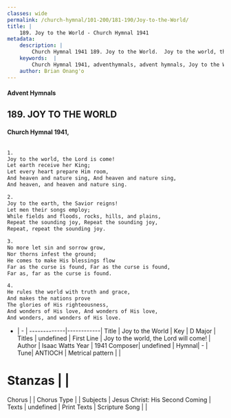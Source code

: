 ```yaml
---
classes: wide
permalink: /church-hymnal/101-200/181-190/Joy-to-the-World/
title: |
    189. Joy to the World - Church Hymnal 1941
metadata:
    description: |
        Church Hymnal 1941 189. Joy to the World.  Joy to the world, the Lord is come! Let earth receive her King; Let every heart prepare Him room, And heaven and nature sing, And heaven and nature sing, And heaven, and heaven and nature sing.  
    keywords:  |
        Church Hymnal 1941, adventhymnals, advent hymnals, Joy to the World, Joy to the world, the Lord will come!. 
    author: Brian Onang'o
---
```


#### Advent Hymnals
## 189. JOY TO THE WORLD
####  Church Hymnal 1941,

```txt

1.
Joy to the world, the Lord is come!
Let earth receive her King;
Let every heart prepare Him room,
And heaven and nature sing, And heaven and nature sing,
And heaven, and heaven and nature sing.

2.
Joy to the earth, the Savior reigns!
Let men their songs employ;
While fields and floods, rocks, hills, and plains,
Repeat the sounding joy, Repeat the sounding joy,
Repeat, repeat the sounding joy.

3.
No more let sin and sorrow grow,
Nor thorns infest the ground;
He comes to make His blessings flow
Far as the curse is found, Far as the curse is found,
Far as, far as the curse is found.

4.
He rules the world with truth and grace,
And makes the nations prove
The glories of His righteousness,
And wonders of His love, And wonders of His love,
And wonders, and wonders of His love.


```

- |   -  |
-------------|------------|
Title | Joy to the World |
Key | D Major |
Titles | undefined |
First Line | Joy to the world, the Lord will come! |
Author | Isaac Watts
Year | 1941
Composer| undefined |
Hymnal|  - |
Tune| ANTIOCH |
Metrical pattern | |
# Stanzas |  |
Chorus |  |
Chorus Type |  |
Subjects | Jesus Christ: His Second Coming |
Texts | undefined |
Print Texts | 
Scripture Song |  |
    
